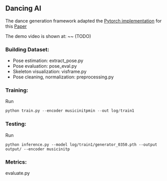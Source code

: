 ## Dancing AI

The dance generation framework adapted the [Pytorch implementation](https://github.com/xrenaa/Music-Dance-Video-Synthesis) for this [Paper](https://arxiv.org/abs/1912.06606)

The demo video is shown at: ~~ (TODO)

### Building Dataset:
- Pose estimation: extract_pose.py
- Pose evaluation: pose_eval.py
- Skeleton visualization: visframe.py
- Pose cleaning, normalization: preprocessing.py

### Training:
Run
```python
python train.py --encoder musicinitpmin --out log/train1
```

### Testing:
Run
```
python inference.py --model log/train1/generator_0350.pth --output output/ --encoder musicinitp
```

### Metrics:
evaluate.py

